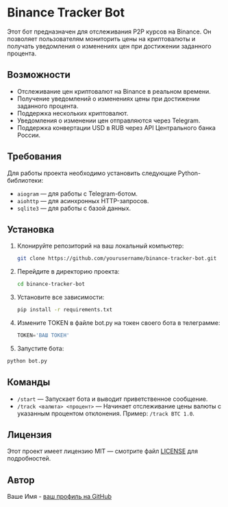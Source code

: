 # Binance Tracker Bot

Этот бот предназначен для отслеживания P2P курсов на Binance. Он позволяет пользователям мониторить цены на криптовалюты и получать уведомления о изменениях цен при достижении заданного процента.

## Возможности

- Отслеживание цен криптовалют на Binance в реальном времени.
- Получение уведомлений о изменениях цены при достижении заданного процента.
- Поддержка нескольких криптовалют.
- Уведомления о изменении цен отправляются через Telegram.
- Поддержка конвертации USD в RUB через API Центрального банка России.

## Требования

Для работы проекта необходимо установить следующие Python-библиотеки:

- `aiogram` — для работы с Telegram-ботом.
- `aiohttp` — для асинхронных HTTP-запросов.
- `sqlite3` — для работы с базой данных.

## Установка

1. Клонируйте репозиторий на ваш локальный компьютер:

   ```bash
   git clone https://github.com/yourusername/binance-tracker-bot.git
   ```
2. Перейдите в директорию проекта:

   ```bash
   cd binance-tracker-bot
   ```
3. Установите все зависимости:

   ```bash
   pip install -r requirements.txt
   ```
4. Измените TOKEN в файле bot.py на токен своего бота в телеграмме:

   ```python
   TOKEN='ВАШ ТОКЕН'
   ```
5. Запустите бота:

```bash
python bot.py
```

## Команды

* `/start` — Запускает бота и выводит приветственное сообщение.
* `/track <валюта> <процент>` — Начинает отслеживание цены валюты с указанным процентом отклонения. Пример: `/track BTC 1.0`.

## Лицензия

Этот проект имеет лицензию MIT — смотрите файл [LICENSE](./LICENSE) для подробностей.

## Автор

Ваше Имя - [ваш профиль на GitHub](https://github.com/NoNeedToSleep)
